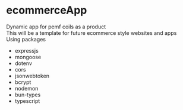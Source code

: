 # ecommerceApp
Dynamic app for pemf coils as a product\
This will be a template for future ecommerce style websites and apps \
Using packages
- expressjs
- mongoose
- dotenv
- cors
- jsonwebtoken
- bcrypt
- nodemon
- bun-types
- typescript
